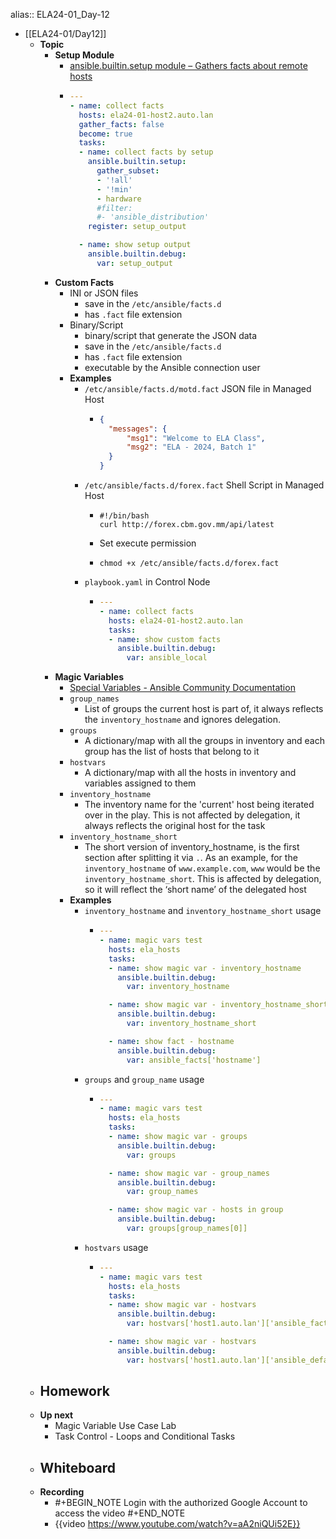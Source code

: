 alias:: ELA24-01_Day-12

- [[ELA24-01/Day12]]
	- **Topic**
		- **Setup Module**
			- [ansible.builtin.setup module – Gathers facts about remote hosts](https://docs.ansible.com/ansible/latest/collections/ansible/builtin/setup_module.html)
			- ```yaml
			  ---
			  - name: collect facts
			    hosts: ela24-01-host2.auto.lan
			    gather_facts: false
			    become: true
			    tasks:
			    - name: collect facts by setup
			      ansible.builtin.setup:
			        gather_subset:
			        - '!all'
			        - '!min'
			        - hardware
			        #filter:
			        #- 'ansible_distribution'
			      register: setup_output
			  
			    - name: show setup output
			      ansible.builtin.debug:
			        var: setup_output
			  
			  ```
		- **Custom Facts**
			- INI or JSON files
				- save in the `/etc/ansible/facts.d`
				- has `.fact` file extension
			- Binary/Script
				- binary/script that generate the JSON data
				- save in the `/etc/ansible/facts.d`
				- has `.fact` file extension
				- executable by the Ansible connection user
			- **Examples**
				- `/etc/ansible/facts.d/motd.fact` JSON file in Managed Host
					- ```json
					  {
					  	"messages": {
					  		"msg1": "Welcome to ELA Class",
					  		"msg2": "ELA - 2024, Batch 1"
					  	}
					  }
					  ```
				- `/etc/ansible/facts.d/forex.fact` Shell Script in Managed Host
					- ```shell
					  #!/bin/bash
					  curl http://forex.cbm.gov.mm/api/latest
					  ```
					- Set execute permission
					- ```shell
					  chmod +x /etc/ansible/facts.d/forex.fact
					  ```
				- `playbook.yaml` in Control Node
					- ```yaml
					  ---
					  - name: collect facts
					    hosts: ela24-01-host2.auto.lan
					    tasks:
					    - name: show custom facts
					      ansible.builtin.debug:
					        var: ansible_local
					  ```
		- **Magic Variables**
			- [Special Variables - Ansible Community Documentation](https://docs.ansible.com/ansible/latest/reference_appendices/special_variables.html#special-variables)
			- `group_names`
				- List of groups the current host is part of, it always reflects the `inventory_hostname` and ignores delegation.
			- `groups`
				- A dictionary/map with all the groups in inventory and each group has the list of hosts that belong to it
			- `hostvars`
				- A dictionary/map with all the hosts in inventory and variables assigned to them
			- `inventory_hostname`
				- The inventory name for the 'current' host being iterated over in the play. This is not affected by delegation, it always reflects the original host for the task
			- `inventory_hostname_short`
				- The short version of inventory_hostname, is the first section after splitting it via `.`. As an example, for the `inventory_hostname` of `www.example.com`, `www` would be the `inventory_hostname_short`. This is affected by delegation, so it will reflect the ‘short name’ of the delegated host
			- **Examples**
				- `inventory_hostname` and `inventory_hostname_short` usage
					- ```yaml
					  ---
					  - name: magic vars test
					    hosts: ela_hosts
					    tasks:
					    - name: show magic var - inventory_hostname
					      ansible.builtin.debug:
					        var: inventory_hostname
					  
					    - name: show magic var - inventory_hostname_short
					      ansible.builtin.debug:
					        var: inventory_hostname_short
					  
					    - name: show fact - hostname
					      ansible.builtin.debug:
					        var: ansible_facts['hostname']
					  ```
				- `groups` and `group_name` usage
					- ```yaml
					  ---
					  - name: magic vars test
					    hosts: ela_hosts
					    tasks:
					    - name: show magic var - groups
					      ansible.builtin.debug:
					        var: groups
					  
					    - name: show magic var - group_names
					      ansible.builtin.debug:
					        var: group_names
					  
					    - name: show magic var - hosts in group
					      ansible.builtin.debug:
					        var: groups[group_names[0]]
					  ```
				- `hostvars` usage
					- ```yaml
					  ---
					  - name: magic vars test
					    hosts: ela_hosts
					    tasks:
					    - name: show magic var - hostvars
					      ansible.builtin.debug:
					        var: hostvars['host1.auto.lan']['ansible_facts']['default_ipv4']['address']
					  
					    - name: show magic var - hostvars
					      ansible.builtin.debug:
					        var: hostvars['host1.auto.lan']['ansible_default_ipv4']['address']
					  ```
	- **Homework**
		-
	- **Up next**
		- Magic Variable Use Case Lab
		- Task Control - Loops and Conditional Tasks
	- **Whiteboard**
		-
	- **Recording**
		- #+BEGIN_NOTE
		  Login with the authorized Google Account to access the video
		  #+END_NOTE
		- {{video https://www.youtube.com/watch?v=aA2niQUi52E}}